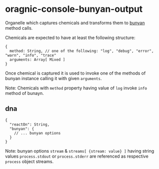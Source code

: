 # oragnic-console-bunyan-output

Organelle which captures chemicals and transforms them to [bunyan](https://github.com/trentm/node-bunyan) method calls.

Chemicals are expected to have at least the following structure:

    {
      method: String, // one of the following: "log", "debug", "error", "warn", "info", "trace"
      arguments: Array[ Mixed ]
    }

Once chemical is captured it is used to invoke one of the methods of bunyan instance calling it with given `arguments`. 

Note: Chemicals with `method` property having value of `log` invoke `info` method of bunayn.

## dna

    {
      "reactOn": String,
      "bunyan": {
        // ... bunyan options
      }
    }

Note: bunyan options `stream` & `streams[ {stream: value} ]` having string values `process.stdout` or `process.stderr` are referenced as respective `process` object streams.